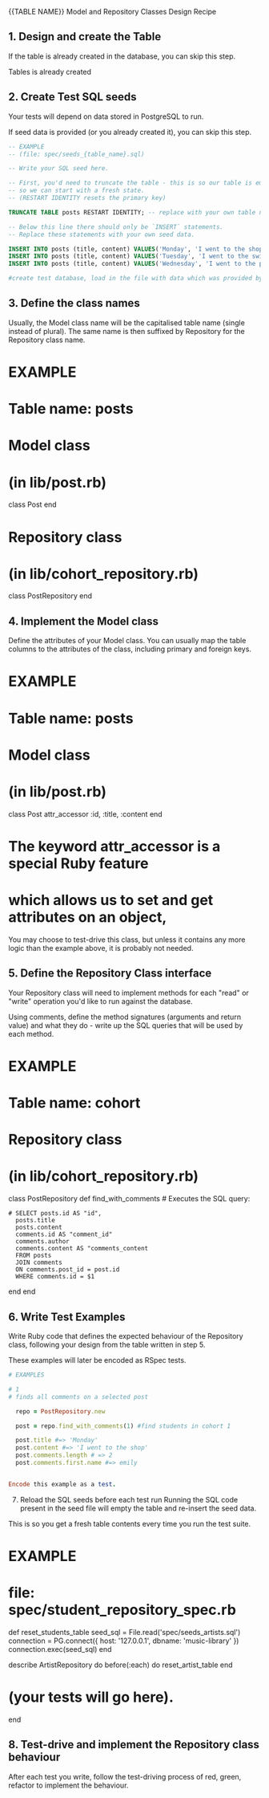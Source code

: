 {{TABLE NAME}} Model and Repository Classes Design Recipe

## 1. Design and create the Table
If the table is already created in the database, you can skip this step.

Tables is already created

## 2. Create Test SQL seeds
Your tests will depend on data stored in PostgreSQL to run.

If seed data is provided (or you already created it), you can skip this step.

```sql
-- EXAMPLE
-- (file: spec/seeds_{table_name}.sql)

-- Write your SQL seed here. 

-- First, you'd need to truncate the table - this is so our table is emptied between each test run,
-- so we can start with a fresh state.
-- (RESTART IDENTITY resets the primary key)

TRUNCATE TABLE posts RESTART IDENTITY; -- replace with your own table name.

-- Below this line there should only be `INSERT` statements.
-- Replace these statements with your own seed data.

INSERT INTO posts (title, content) VALUES('Monday', 'I went to the shop');
INSERT INTO posts (title, content) VALUES('Tuesday', 'I went to the swimming pool');
INSERT INTO posts (title, content) VALUES('Wednesday', 'I went to the park');
```
```bash
#create test database, load in the file with data which was provided by coaches (psql -h 127.0.0.1 music_library_test < music_database.sql) and then push this test database to our spec/seeds_artist file 9psql -h 127.0.0.1 music_library_test < spec/seeds_artists.sql;)

```

## 3. Define the class names
Usually, the Model class name will be the capitalised table name (single instead of plural). The same name is then suffixed by Repository for the Repository class name.

# EXAMPLE
# Table name: posts

# Model class
# (in lib/post.rb)
class Post
end

# Repository class
# (in lib/cohort_repository.rb)
class PostRepository
end

## 4. Implement the Model class
Define the attributes of your Model class. You can usually map the table columns to the attributes of the class, including primary and foreign keys.

# EXAMPLE
# Table name: posts

# Model class
# (in lib/post.rb)

class Post
  attr_accessor :id, :title, :content
end

# The keyword attr_accessor is a special Ruby feature
# which allows us to set and get attributes on an object,


You may choose to test-drive this class, but unless it contains any more logic than the example above, it is probably not needed.

## 5. Define the Repository Class interface
Your Repository class will need to implement methods for each "read" or "write" operation you'd like to run against the database.

Using comments, define the method signatures (arguments and return value) and what they do - write up the SQL queries that will be used by each method.

# EXAMPLE
# Table name: cohort

# Repository class
# (in lib/cohort_repository.rb)

class PostRepository
  def find_with_comments
    # Executes the SQL query:

    # SELECT posts.id AS "id",
      posts.title 
      posts.content 
      comments.id AS "comment_id"
      comments.author
      comments.content AS "comments_content
      FROM posts
      JOIN comments
      ON comments.post_id = post.id
      WHERE comments.id = $1
  end
end

## 6. Write Test Examples
Write Ruby code that defines the expected behaviour of the Repository class, following your design from the table written in step 5.

These examples will later be encoded as RSpec tests.
```ruby
# EXAMPLES

# 1
# finds all comments on a selected post

  repo = PostRepository.new

  post = repo.find_with_comments(1) #find students in cohort 1

  post.title #=> 'Monday'
  post.content #=> 'I went to the shop'
  post.comments.length # => 2
  post.comments.first.name #=> emily


Encode this example as a test.
```

7. Reload the SQL seeds before each test run
Running the SQL code present in the seed file will empty the table and re-insert the seed data.

This is so you get a fresh table contents every time you run the test suite.

# EXAMPLE

# file: spec/student_repository_spec.rb

def reset_students_table
  seed_sql = File.read('spec/seeds_artists.sql')
  connection = PG.connect({ host: '127.0.0.1', dbname: 'music-library' })
  connection.exec(seed_sql)
end

describe ArtistRepository do
  before(:each) do 
    reset_artist_table
  end

  # (your tests will go here).
end

## 8. Test-drive and implement the Repository class behaviour
After each test you write, follow the test-driving process of red, green, refactor to implement the behaviour.
